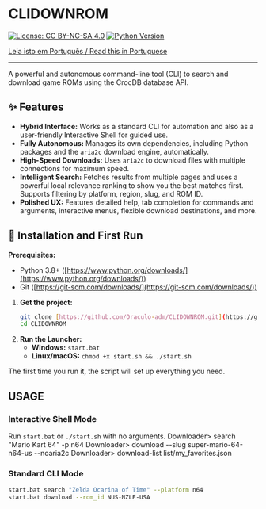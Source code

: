 # CLIDOWNROM

[![License: CC BY-NC-SA 4.0](https://img.shields.io/badge/License-CC%20BY--NC--SA%204.0-lightgrey.svg)](http://creativecommons.org/licenses/by-nc-sa/4.0/)
[![Python Version](https://img.shields.io/badge/python-3.8+-blue.svg)](https://www.python.org/downloads/)

[Leia isto em Português / Read this in Portuguese](README.pt_br.md)

---

A powerful and autonomous command-line tool (CLI) to search and download game ROMs using the CrocDB database API.

## ✨ Features

* **Hybrid Interface:** Works as a standard CLI for automation and also as a user-friendly Interactive Shell for guided use.
* **Fully Autonomous:** Manages its own dependencies, including Python packages and the `aria2c` download engine, automatically.
* **High-Speed Downloads:** Uses `aria2c` to download files with multiple connections for maximum speed.
* **Intelligent Search:** Fetches results from multiple pages and uses a powerful local relevance ranking to show you the best matches first. Supports filtering by platform, region, slug, and ROM ID.
* **Polished UX:** Features detailed help, tab completion for commands and arguments, interactive menus, flexible download destinations, and more.

## 🚀 Installation and First Run

**Prerequisites:**
* Python 3.8+ ([https://www.python.org/downloads/](https://www.python.org/downloads/))
* Git ([https://git-scm.com/downloads/](https://git-scm.com/downloads/))

1.  **Get the project:**
    ```bash
    git clone [https://github.com/Oraculo-adm/CLIDOWNROM.git](https://github.com/Oraculo-adm/CLIDOWNROM.git)
    cd CLIDOWNROM
    ```
2.  **Run the Launcher:**
    * **Windows:** `start.bat`
    * **Linux/macOS:** `chmod +x start.sh && ./start.sh`

The first time you run it, the script will set up everything you need.

## USAGE

### Interactive Shell Mode
Run `start.bat` or `./start.sh` with no arguments.
Downloader> search "Mario Kart 64" -p n64
Downloader> download --slug super-mario-64-n64-us --noaria2c
Downloader> download-list list/my_favorites.json

### Standard CLI Mode
```bash
start.bat search "Zelda Ocarina of Time" --platform n64
start.bat download --rom_id NUS-NZLE-USA
